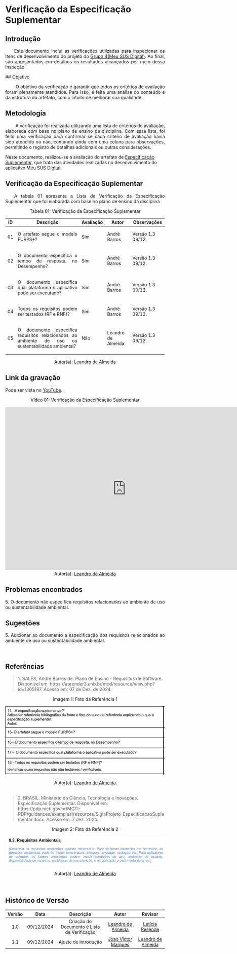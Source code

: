 #  Verificação da Especificação Suplementar

## Introdução
<p align="justify">
&emsp;&emsp;Este documento inclui as verificações utilizadas para inspecionar os Itens de desenvolvimento do projeto do <a href="https://requisitos-de-software.github.io/2024.2-MeuSUSDigital/">Grupo 4(Meu SUS Digital)</a>. Ao final, são apresentados em detalhes os resultados alcançados por meio dessa inspeção.
</p>
## Objetivo
<p align="justify">
&emsp;&emsp; O objetivo da verificação é garantir que todos os critérios de avaliação foram plenamente atendidos. Para isso, é feita uma análise do conteúdo e da estrutura do artefato, com o intuito de melhorar sua qualidade.
</p>

## Metodologia
<p align="justify">
&emsp;&emsp; A verificação foi realizada utilizando uma lista de critérios de avaliação, elaborada com base no plano de ensino da disciplina. Com essa lista, foi feito uma verificação para confirmar se cada critério de avaliação havia sido atendido ou não, contando ainda com uma coluna para observações, permitindo o registro de detalhes adicionais ou outras considerações.

Neste documento, realizou-se a avaliação do artefato de <a href="https://requisitos-de-software.github.io/2024.2-MeuSUSDigital/modelagem/especificacao-suplementar/">Especificação Suplementar</a>, que trata das atividades realizadas no desenvolvimento do aplicativo <a href="https://play.google.com/store/apps/details?id=br.gov.datasus.cnsdigital&hl=pt_BR">Meu SUS Digital</a>.</p>


## Verificação da Especificação Suplementar
<p align="justify">
&emsp;&emsp;A tabela 01 apresenta a Lista de Verificação da Especificação Suplementar que foi elaborada com base no plano de ensino da disciplina</p>

<center>Tabela 01: Verificação da Especificação Suplementar</center>

| **ID** | **Descrição**  | **Avaliação** | **Autor** |**Observações**    |
|--------|----------------|---------------|--|------------------|
| 01 |<p align="justify">O artefato segue o modelo FURPS+?</p>  | Sim | André Barros |  Versão 1.3  09/12. |  |
| 02 |<p align="justify">O documento especifica o tempo de resposta, no Desempenho?</p> | Sim | André Barros | Versão 1.3  09/12.   |
| 03 |<p align="justify">O documento especifica qual plataforma o aplicativo pode ser executado?</p> | Sim | André Barros | Versão 1.3  09/12.   |  
| 04 |<p align="justify">Todos os requisitos podem ser testados (RF e RNF)?</p> | Sim | André Barros | Versão 1.3  09/12.   |  
| 05 |<p align="justify">O documento especifica requisitos relacionados ao ambiente de uso ou sustentabilidade ambiental?</p> | Não| Leandro de Almeida | Versão 1.3  09/12.   |  

<center>
 Autor(a): <a href="https://github.com/leomitx10" target = "_blank">Leandro de Almeida</a></h6>
</center>

## Link da gravação
Pode ser vista no [YouTube](https://www.youtube.com/watch?v=TMeSxoswpQE).</p>

<center>
    <p>Vídeo 01: Verificação da Especificação Suplementar</p>
    <iframe width="760" height="515" src="https://www.youtube.com/embed/TMeSxoswpQE?si=jUa9-UnuioG6MTJ_" title="YouTube video player" frameborder="0" allow="accelerometer; autoplay; clipboard-write; encrypted-media; gyroscope; picture-in-picture; web-share" referrerpolicy="strict-origin-when-cross-origin" allowfullscreen></iframe>
    Autor(a): <a href="https://github.com/leomitx10" target = "_blank">Leandro de Almeida</a></h6>
</center>

## Problemas encontrados
<p align="justify">5. O documento não  especifica requisitos relacionados ao ambiente de uso ou sustentabilidade ambiental. </p>


## Sugestões
<p align="justify">5. Adicionar ao documento a especificação dos requisitos relacionados ao ambiente de uso ou sustentabilidade ambiental. </p>

<br>

## Referências

> <p id="1">1. SALES, André Barros de. Plano de Ensino - Requisitos de Software. Disponível em: https://aprender3.unb.br/mod/resource/view.php?id=1305187. Acesso em: 07 de Dez. de 2024.

<center> <figcaption>Imagem 1: Foto da Referência 1</figcaption></center>

<center>

![alt text](https://github.com/leomitx10/leomitx10/blob/main/Captura%20de%20tela%20de%202024-12-07%2015-11-59.png?raw=true)

</center>

 </p><center>Autor(a): <a href="https://github.com/leomitx10" target = "_blank">Leandro de Almeida</a></h6></center>
<br>

> <p id="2">2. BRASIL. Ministério da Ciência, Tecnologia e Inovações. Especificação Suplementar. Disponível em: https://pdp.mcti.gov.br/MCTI-PDP/guidances/examples/resources/SiglaProjeto_EspecificacaoSuplementar.docx. Acesso em: 7 dez. 2024.

<center> <figcaption>Imagem 2: Foto da Referência 2</figcaption></center>

<center>

![alt text](https://github.com/leomitx10/leomitx10/blob/main/Captura%20de%20tela%20de%202024-12-07%2016-39-05.png?raw=true)

</center>

 </p><center>Autor(a): <a href="https://github.com/Leomitx10" target = "_blank">Leandro de Almeida</a></h6></center>
<br>

<br>

## Histórico de Versão

| Versão |    Data    |      Descrição       |  Autor  | Revisor |
| :----: | :--------: | :------------------: | :-----: | :-----: |
|  1.0   | 09/12/2024 | Criação do Documento e Lista de Verificação | [Leandro de Almeida](https://github.com/leomitx10)| [Letícia Resende](https://github.com/LeticiaResende23) |
|  1.1   | 09/12/2024 | Ajuste de introdução | [Joao Victor Marques](https://github.com/jmarquees ) | [Leandro de Almeida](https://github.com/leomitx10) |




